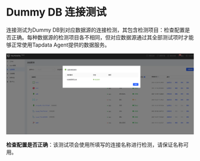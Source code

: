 # Dummy DB 连接测试

连接测试为Dummy DB到对应数据源的连接检测，其包含检测项目：检查配置是否正确。每种数据源的检测项目各不相同，但对应数据源通过其全部测试项时才能够正常使用Tapdata Agent提供的数据服务。

![](../../images/ts_dummydb.png)



**检查配置是否正确**：该测试项会使用所填写的连接名称进行检测，请保证名称可用。